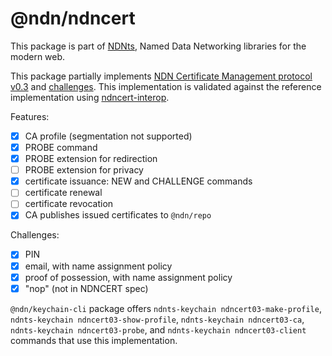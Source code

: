 # @ndn/ndncert

This package is part of [NDNts](https://yoursunny.com/p/NDNts/), Named Data Networking libraries for the modern web.

This package partially implements [NDN Certificate Management protocol v0.3](https://github.com/named-data/ndncert/wiki/NDNCERT-Protocol-0.3/69d841e20515a5f7e8e5452e8366225e55bf2f86) and [challenges](https://github.com/named-data/ndncert/wiki/NDNCERT-Protocol-0.3-Challenges/46700d99c67dc94d13d26f838e4594f1f66d7c76).
This implementation is validated against the reference implementation using [ndncert-interop](../../integ/ndncert-interop/).

Features:

* [X] CA profile (segmentation not supported)
* [X] PROBE command
* [X] PROBE extension for redirection
* [ ] PROBE extension for privacy
* [X] certificate issuance: NEW and CHALLENGE commands
* [ ] certificate renewal
* [ ] certificate revocation
* [X] CA publishes issued certificates to `@ndn/repo`

Challenges:

* [X] PIN
* [X] email, with name assignment policy
* [X] proof of possession, with name assignment policy
* [X] "nop" (not in NDNCERT spec)

`@ndn/keychain-cli` package offers `ndnts-keychain ndncert03-make-profile`, `ndnts-keychain ndncert03-show-profile`, `ndnts-keychain ndncert03-ca`, `ndnts-keychain ndncert03-probe`, and `ndnts-keychain ndncert03-client` commands that use this implementation.
